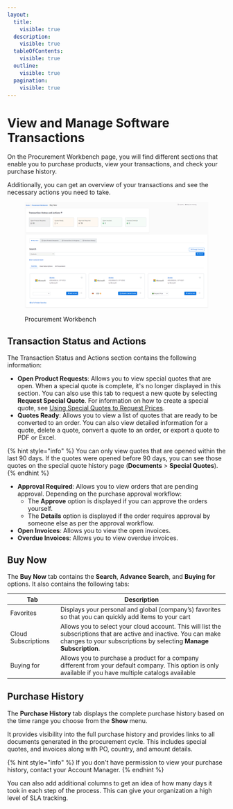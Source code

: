```yaml
---
layout:
  title:
    visible: true
  description:
    visible: true
  tableOfContents:
    visible: true
  outline:
    visible: true
  pagination:
    visible: true
---
```


# View and Manage Software Transactions

On the Procurement Workbench page, you will find different sections that enable you to purchase products, view your transactions, and check your purchase history.&#x20;

Additionally, you can get an overview of your transactions and see the necessary actions you need to take.&#x20;

<figure><img src="../../../.gitbook/assets/image (624).png" alt=""><figcaption><p>Procurement Workbench</p></figcaption></figure>

## Transaction Status and Actions

The Transaction Status and Actions section contains the following information:

* **Open Product Requests**: Allows you to view special quotes that are open. When a special quote is complete, it's no longer displayed in this section. You can also use this tab to request a new quote by selecting **Request Special Quote**. For information on how to create a special quote, see [Using Special Quotes to Request Prices](../special-quotes/request-pricing-for-non-catalog-products.md).
* **Quotes Ready**: Allows you to view a list of quotes that are ready to be converted to an order. You can also view detailed information for a quote, delete a quote, convert a quote to an order, or export a quote to PDF or Excel.

{% hint style="info" %}
You can only view quotes that are opened within the last 90 days. If the quotes were opened before 90 days, you can see those quotes on the special quote history page (**Documents** > **Special Quotes**).
{% endhint %}

* **Approval Required**: Allows you to view orders that are pending approval. Depending on the purchase approval workflow:
  * The **Approve** option is displayed if you can approve the orders yourself.&#x20;
  * The **Details** option is displayed if the order requires approval by someone else as per the approval workflow.
* **Open Invoices**: Allows you to view the open invoices.
* **Overdue Invoices**: Allows you to view overdue invoices.

## Buy Now

The **Buy Now** tab contains the **Search**, **Advance Search**, and **Buying for** options. It also contains the following tabs:

| Tab                 | Description                                                                                                                                                                              |
| ------------------- | ---------------------------------------------------------------------------------------------------------------------------------------------------------------------------------------- |
| Favorites           | Displays your personal and global (company’s) favorites so that you can quickly add items to your cart                                                                                   |
| Cloud Subscriptions | Allows you to select your cloud account. This will list the subscriptions that are active and inactive. You can make changes to your subscriptions by selecting **Manage Subscription**. |
| Buying for          | Allows you to purchase a product for a company different from your default company. This option is only available if you have multiple catalogs available                                |

## Purchase History

The **Purchase History** tab displays the complete purchase history based on the time range you choose from the **Show** menu.&#x20;

It provides visibility into the full purchase history and provides links to all documents generated in the procurement cycle. This includes special quotes, and invoices along with PO, country, and amount details.&#x20;

{% hint style="info" %}
If you don't have permission to view your purchase history, contact your Account Manager.
{% endhint %}

You can also add additional columns to get an idea of how many days it took in each step of the process. This can give your organization a high level of SLA tracking.
